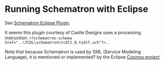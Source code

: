 # Running Schematron with Eclipse #

See [Schematron Eclipse Plugin](http://www.castledesigns.co.uk/schematron-ep.html).

It seems this plugin courtesy of Castle Designs uses a processing instruction: `<?schematron-schema href="..\TCDL\schematron\tcdl2.0.tsdtf.sch"?>.`

Note that because Schematron is used by SML (Service Modeling Language), it is mentioned or implemented? by the Eclipse [Cosmos project](http://wiki.eclipse.org/images/a/ae/SML-Validation-v7.pdf)